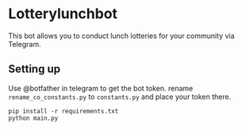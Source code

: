 # Lotterylunchbot
This bot allows you to conduct lunch lotteries for your community via Telegram.

## Setting up

Use @botfather in telegram to get the bot token.
rename `rename_co_constants.py` to `constants.py` and place your token there.

`pip install -r requirements.txt`  
`python main.py`
